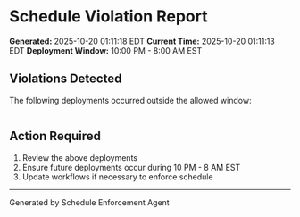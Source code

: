 # Schedule Violation Report

**Generated:** 2025-10-20 01:11:18 EDT
**Current Time:** 2025-10-20 01:11:13 EDT
**Deployment Window:** 10:00 PM - 8:00 AM EST

## Violations Detected

The following deployments occurred outside the allowed window:

```

```

## Action Required

1. Review the above deployments
2. Ensure future deployments occur during 10 PM - 8 AM EST
3. Update workflows if necessary to enforce schedule

---

Generated by Schedule Enforcement Agent
